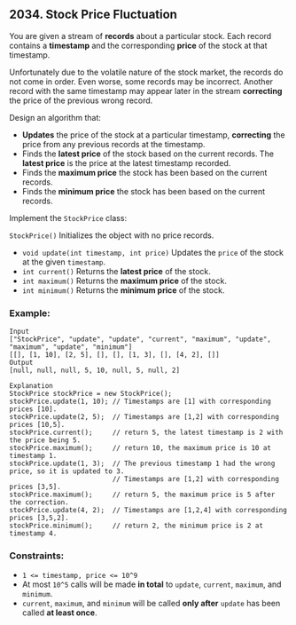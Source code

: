 ## 2034. Stock Price Fluctuation

You are given a stream of **records** about a particular stock. Each record contains a **timestamp** and the corresponding **price** of the stock at that timestamp.

Unfortunately due to the volatile nature of the stock market, the records do not come in order. Even worse, some records may be incorrect. Another record with the same timestamp may appear later in the stream **correcting** the price of the previous wrong record.

Design an algorithm that:

* **Updates** the price of the stock at a particular timestamp, **correcting** the price from any previous records at the timestamp.
* Finds the **latest price** of the stock based on the current records. The **latest price** is the price at the latest timestamp recorded.
* Finds the **maximum price** the stock has been based on the current records.
* Finds the **minimum price** the stock has been based on the current records.

Implement the ```StockPrice``` class:

```StockPrice()``` Initializes the object with no price records.
* ```void update(int timestamp, int price)``` Updates the ```price``` of the stock at the given ```timestamp```.
* ```int current()``` Returns the **latest price** of the stock.
* ```int maximum()``` Returns the **maximum price** of the stock.
* ```int minimum()``` Returns the **minimum price** of the stock.


### Example:
```
Input
["StockPrice", "update", "update", "current", "maximum", "update", "maximum", "update", "minimum"]
[[], [1, 10], [2, 5], [], [], [1, 3], [], [4, 2], []]
Output
[null, null, null, 5, 10, null, 5, null, 2]

Explanation
StockPrice stockPrice = new StockPrice();
stockPrice.update(1, 10); // Timestamps are [1] with corresponding prices [10].
stockPrice.update(2, 5);  // Timestamps are [1,2] with corresponding prices [10,5].
stockPrice.current();     // return 5, the latest timestamp is 2 with the price being 5.
stockPrice.maximum();     // return 10, the maximum price is 10 at timestamp 1.
stockPrice.update(1, 3);  // The previous timestamp 1 had the wrong price, so it is updated to 3.
                          // Timestamps are [1,2] with corresponding prices [3,5].
stockPrice.maximum();     // return 5, the maximum price is 5 after the correction.
stockPrice.update(4, 2);  // Timestamps are [1,2,4] with corresponding prices [3,5,2].
stockPrice.minimum();     // return 2, the minimum price is 2 at timestamp 4.
```

### Constraints:

* ```1 <= timestamp, price <= 10^9```
* At most ```10^5``` calls will be made **in total** to ```update```, ```current```, ```maximum```, and ```minimum```.
* ```current```, ```maximum```, and ```minimum``` will be called **only after** ```update``` has been called **at least once**.
